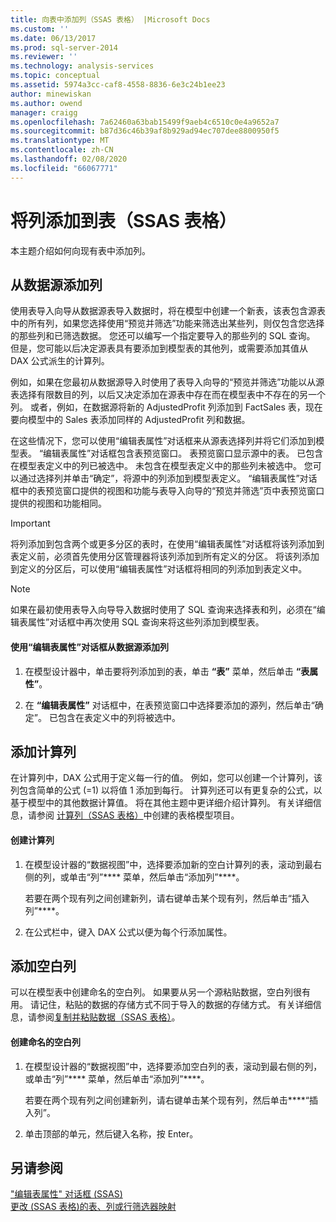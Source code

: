 ```yaml
---
title: 向表中添加列（SSAS 表格） |Microsoft Docs
ms.custom: ''
ms.date: 06/13/2017
ms.prod: sql-server-2014
ms.reviewer: ''
ms.technology: analysis-services
ms.topic: conceptual
ms.assetid: 5974a3cc-caf8-4558-8836-6e3c24b1ee23
author: minewiskan
ms.author: owend
manager: craigg
ms.openlocfilehash: 7a62460a63bab15499f9aeb4c6510c0e4a9652a7
ms.sourcegitcommit: b87d36c46b39af8b929ad94ec707dee8800950f5
ms.translationtype: MT
ms.contentlocale: zh-CN
ms.lasthandoff: 02/08/2020
ms.locfileid: "66067771"
---
```

# <a name="add-columns-to-a-table-ssas-tabular"></a>将列添加到表（SSAS 表格）
  本主题介绍如何向现有表中添加列。  
  
## <a name="add-columns-from-the-data-source"></a>从数据源添加列  
 使用表导入向导从数据源表导入数据时，将在模型中创建一个新表，该表包含源表中的所有列，如果您选择使用“预览并筛选”功能来筛选出某些列，则仅包含您选择的那些列和已筛选数据。 您还可以编写一个指定要导入的那些列的 SQL 查询。 但是，您可能以后决定源表具有要添加到模型表的其他列，或需要添加其值从 DAX 公式派生的计算列。  
  
 例如，如果在您最初从数据源导入时使用了表导入向导的“预览并筛选”功能以从源表选择有限数目的列，以后又决定添加在源表中存在而在模型表中不存在的另一个列。 或者，例如，在数据源将新的 AdjustedProfit 列添加到 FactSales 表，现在要向模型中的 Sales 表添加同样的 AdjustedProfit 列和数据。  
  
 在这些情况下，您可以使用“编辑表属性”对话框来从源表选择列并将它们添加到模型表。 “编辑表属性”对话框包含表预览窗口。 表预览窗口显示源中的表。 已包含在模型表定义中的列已被选中。 未包含在模型表定义中的那些列未被选中。 您可以通过选择列并单击“确定”，将源中的列添加到模型表定义。 “编辑表属性”对话框中的表预览窗口提供的视图和功能与表导入向导的“预览并筛选”页中表预览窗口提供的视图和功能相同。  
  
> [!IMPORTANT]  
>  将列添加到包含两个或更多分区的表时，在使用“编辑表属性”对话框将该列添加到表定义前，必须首先使用分区管理器将该列添加到所有定义的分区。 将该列添加到定义的分区后，可以使用“编辑表属性”对话框将相同的列添加到表定义中。  
  
> [!NOTE]  
>  如果在最初使用表导入向导导入数据时使用了 SQL 查询来选择表和列，必须在“编辑表属性”对话框中再次使用 SQL 查询来将这些列添加到模型表。  
  
#### <a name="to-add-a-column-from-the-data-source-by-using-the-edit-table-properties-dialog-box"></a>使用“编辑表属性”对话框从数据源添加列  
  
1.  在模型设计器中，单击要将列添加到的表，单击 **“表”** 菜单，然后单击  **“表属性”**。  
  
2.  在 **“编辑表属性”** 对话框中，在表预览窗口中选择要添加的源列，然后单击“确定”。 已包含在表定义中的列将被选中。  
  
## <a name="add-a-calculated-column"></a>添加计算列  
 在计算列中，DAX 公式用于定义每一行的值。 例如，您可以创建一个计算列，该列包含简单的公式 (=1) 以将值 1 添加到每行。 计算列还可以有更复杂的公式，以基于模型中的其他数据计算值。 将在其他主题中更详细介绍计算列。 有关详细信息，请参阅 [计算列（SSAS 表格）](ssas-calculated-columns.md)中创建的表格模型项目。  
  
#### <a name="to-create-a-calculated-column"></a>创建计算列  
  
1.  在模型设计器的“数据视图”中，选择要添加新的空白计算列的表，滚动到最右侧的列，或单击“列”**** 菜单，然后单击“添加列”****。  
  
     若要在两个现有列之间创建新列，请右键单击某个现有列，然后单击“插入列”****。  
  
2.  在公式栏中，键入 DAX 公式以便为每个行添加属性。  
  
## <a name="add-a-blank-column"></a>添加空白列  
 可以在模型表中创建命名的空白列。 如果要从另一个源粘贴数据，空白列很有用。 请记住，粘贴的数据的存储方式不同于导入的数据的存储方式。 有关详细信息，请参阅[复制并粘贴数据（SSAS 表格）](../copy-and-paste-data-ssas-tabular.md)。  
  
#### <a name="to-create-a-named-blank-column"></a>创建命名的空白列  
  
1.  在模型设计器的“数据视图”中，选择要添加空白列的表，滚动到最右侧的列，或单击“列”**** 菜单，然后单击“添加列”****。  
  
     若要在两个现有列之间创建新列，请右键单击某个现有列，然后单击****“插入列”。  
  
2.  单击顶部的单元，然后键入名称，按 Enter。  
  
## <a name="see-also"></a>另请参阅  
 ["编辑表属性" 对话框 &#40;SSAS&#41;](../edit-table-properties-dialog-box-ssas.md)   
 [更改 &#40;SSAS 表格&#41;的表、列或行筛选器映射](change-table-column-or-row-filter-mappings-ssas-tabular.md)  
  
  
